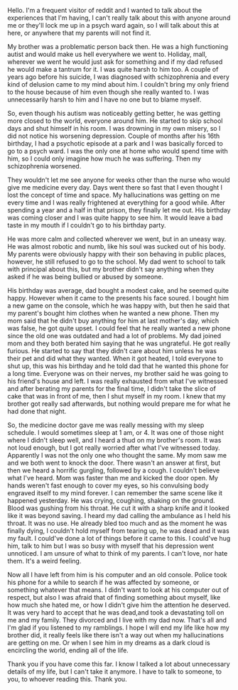 Hello. I'm a frequent visitor of reddit and I wanted to talk about the experiences that I'm having, I can't really talk about this with anyone around me or they'll lock me up in a psych ward again, so I will talk about this at here, or anywhere that my parents will not find it.

My brother was a problematic person back then. He was a high functioning autist and would make us hell everywhere we went to. Holiday, mall, wherever we went he would just ask for something and if my dad refused he would make a tantrum for it. I was quite harsh to him too. A couple of years ago before his suicide, I was diagnosed with schizophrenia and every kind of delusion came to my mind about him. I couldn't bring my only friend to the house because of him even though she really wanted to. I was unnecessarily harsh to him and I have no one but to blame myself.

So, even though his autism was noticeably getting better, he was getting more closed to the world, everyone around him. He started to skip school days and shut himself in his room. I was drowning in my own misery, so I did not notice his worsening depression. Couple of months after his 16th birthday, I had a psychotic episode at a park and I was basically forced to go to a psych ward. I was the only one at home who would spend time with him, so I could only imagine how much he was suffering. Then my schizophrenia worsened.

They wouldn't let me see anyone for weeks other than the nurse who would give me medicine every day. Days went there so fast that I even thought I lost the concept of time and space. My hallucinations was getting on me every time and I was really frightened at everything for a good while. After spending a year and a half in that prison, they finally let me out. His birthday was coming closer and I was quite happy to see him. It would leave a bad taste in my mouth if I couldn't go to his birthday party. 

He was more calm and collected wherever we went, but in an uneasy way. He was almost robotic and numb, like his soul was sucked out of his body. My parents were obviously happy with their son behaving in public places, however, he still refused to go to the school. My dad went to school to talk with principal about this, but my brother didn't say anything when they asked if he was being bullied or abused by someone.

His birthday was average, dad bought a modest cake, and he seemed quite happy. However when it came to the presents his face soured. I bought him a new game on the console, which he was happy with, but then he said that my parent's bought him clothes when he wanted a new phone. Then my mom said that he didn't buy anything for him at last mother's day, which was false, he got quite upset. I could feel that he really wanted a new phone since the old one was outdated and had a lot of problems. My dad joined mom and they both berated him saying that he was ungrateful. He got really furious. He started to say that they didn't care about him unless he was their pet and did what they wanted. When it got heated, I told everyone to shut up, this was his birthday and he told dad that he wanted this phone for a long time. Everyone was on their nerves, my brother said he was going to his friend's house and left. I was really exhausted from what I've witnessed and after berating my parents for the final time, I didn't take the slice of cake that was in front of me, then I shut myself in my room. I knew that my brother got really sad afterwards, but nothing would prepare me for what he had done that night.


So, the medicine doctor gave me was really messing with my sleep schedule. I would sometimes sleep at 1 am, or 4. It was one of those night where I didn't sleep well, and I heard a thud on my brother's room. It was not loud enough, but I got really worried after what I've witnessed today. Apparently I was not the only one who thought the same. My mom saw me and we both went to knock the door. There wasn't an answer at first, but then we heard a horrific gurgling, followed by a cough. I couldn't believe what I've heard. Mom was faster than me and kicked the door open. My hands weren't fast enough to cover my eyes, so his convulsing body engraved itself to my mind forever. I can remember the same scene like it happened yesterday. He was crying, coughing, shaking on the ground. Blood was gushing from his throat. He cut it with a sharp knife and it looked like it was beyond saving. I heard my dad calling the ambulance as I held his throat. It was no use. He already bled too much and as the moment he was finally dying, I couldn't hold myself from tearing up, he was dead and it was my fault. I could've done a lot of things before it came to this. I could've hug him, talk to him but I was so busy with myself that his depression went unnoticed. I am unsure of what to think of my parents. I can't love, nor hate them. It's a weird feeling.

Now all I have left from him is his computer and an old console. Police took his phone for a while to search if he was affected by someone, or something whatever that means. I didn't want to look at his computer out of respect, but also I was afraid that of finding something about myself, like how much she hated me, or how I didn't give him the attention he deserved. It was very hard to accept that he was dead,and took a devastating toll on me and my family. They divorced and I live with my dad now. That's all and I'm glad if you listened to my ramblings. I hope I will end my life like how my brother did, it really feels like there isn't a way out when my hallucinations are getting on me. Or when I see him in my dreams as a dark cloud is encircling the world, ending all of the life.

Thank you if you have come this far. I know I talked a lot about unnecessary details of my life, but I can't take it anymore. I have to talk to someone, to you, to whoever reading this.
Thank you.
